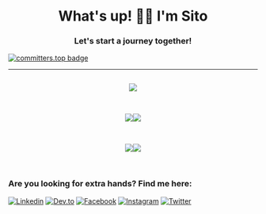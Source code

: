 
<h1 align="center">What's up! 🐱‍👤 I'm Sito</h1>
<h3 align="center">Let's start a journey together!</h3>

[![committers.top badge](https://user-badge.committers.top/cuba/sito8943.svg)](https://user-badge.committers.top/cuba/sito8943)

*************


<div style="display: flex; justify-content: center;">

 ![](http://github-profile-summary-cards.vercel.app/api/cards/profile-details?username=sito8943&theme=aura_dark)
 
</div>

<br>
<div style="display: flex; justify-content: center;" >
 
![](http://github-profile-summary-cards.vercel.app/api/cards/repos-per-language?username=sito8943&theme=aura_dark)
 
![](http://github-profile-summary-cards.vercel.app/api/cards/most-commit-language?username=sito8943&theme=aura_dark)

</div>

<br>

<div style="display: flex; justify-content: center;">
 
![](http://github-profile-summary-cards.vercel.app/api/cards/stats?username=sito8943&theme=aura_dark) 

![](http://github-profile-summary-cards.vercel.app/api/cards/productive-time?username=sito8943&theme=aura_dark&utcOffset=8) 

</div>

<br>
 
### Are you looking for extra hands? Find me here:
[![Linkedin](https://img.shields.io/badge/-LinkedIn-0A66C2?style=flat&logo=Linkedin&logoColor=white)](https://www.linkedin.com/in/carlos-andres-89556120b/)
[![Dev.to](https://img.shields.io/badge/Dev.to-0A0A0A?style=flat&logo=dev.to&logoColor=white)](https://dev.to/sitonimbus)
[![Facebook](https://img.shields.io/badge/Facebook-1877F2?style=flat&logo=facebook&logoColor=white)](https://www.facebook.com/carlosandres.moragonzalez.7/)
[![Instagram](https://img.shields.io/badge/Instagram-E4405F?style=flat&logo=instagram&logoColor=white)](https://www.instagram.com/carlosandresmoragonzalez/)
[![Twitter](https://img.shields.io/badge/Twitter-5865F2?style=flat&logo=twitter&logoColor=white)](https://twitter.com/sito8943)

